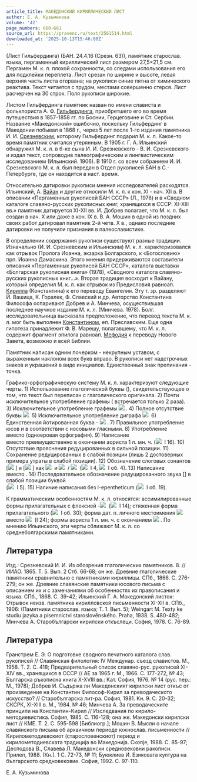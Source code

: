```yaml
---
article_title: МАКЕДОНСКИЙ КИРИЛЛИЧЕСКИЙ ЛИСТ
author: Е. А. Кузьминова
volume: '42'
page_numbers: 660-661
source_url: https://pravenc.ru/text/2561514.html
downloaded_at: '2025-10-13T15:46:00Z'
---
```


(Лист Гильфердинга) (БАН. 24.4.16 (Срезн. 63)), памятник старослав. языка, пергаменный кириллический лист размером 27,5×21,5 см. Пергамен М. к. л. плохой сохранности, со следами использования его для подклейки переплета. Лист срезан по ширине и высоте, левая верхняя часть листа оторвана; на рукописи синие пятна от химического реактива. Текст читается с трудом, местами совершенно стерся. Лист расчерчен на 30 строк. Поля рукописи широкие.

Листом Гильфердинга памятник назван по имени слависта и фольклориста А. Ф. [Гильфердинга](https://pravenc.ru/text/Гильфердинга.html), приобретшего его во время путешествия в 1857-1858 гг. по Боснии, Герцеговине и Ст. Сербии. Название «Македонский» ошибочно, поскольку Гильфердинг в Македонии побывал в 1868 г., через 5 лет после 1-го издания памятника И. И. [Срезневским](https://pravenc.ru/text/Срезневским.html), которому Гильфердинг подарил М. к. л. Какое-то время памятник считался утерянным. В 1905 г. Г. А. Ильинский обнаружил М. к. л. в б-ке сына И. И. Срезневского - В. И. Срезневского и издал текст, сопроводив палеографическим и лингвистическим исследованием (Ильинский. 1906). В 1910 г. со всем собранием И. И. Срезневского М. к. л. был передан в Отдел рукописей БАН в С.-Петербурге, где он находится в наст. время.

Относительно датировки рукописи мнения исследователей расходятся. Ильинский, А. [Вайан](https://pravenc.ru/text/Вайан.html) и другие относили М. к. л. к кон. XI - нач. XII в. В описании «Пергаменных рукописей БАН СССР» (Л., 1976) и в «Сводном каталоге славяно-русских рукописных книг, хранящихся в СССР: XI-XIII вв.» памятник датируется XI-XII вв. И. Добрев полагает, что М. к. л. был создан в нач. X или даже в кон. IX в. В. А. Мошин в одной из поздних своих работ датировал памятник 2-й четв. X в., однако последние датировки не получили признания в палеославистике.

В определении содержания рукописи существуют разные традиции. Изначально (И. И. Срезневским и Ильинским) М. к. л. характеризовался как отрывок Пролога Иоанна, экзарха Болгарского, к «Богословию» прп. Иоанна Дамаскина. Этого мнения придерживаются составители описания «Пергаменных рукописей БАН СССР», каталога выставки «Болгарская рукописная книга» (1978), «Сводного каталога славяно-русских рукописных книг...». Вторая традиция восходит к Вайану, который определил М. к. л. как отрывок из Предисловия равноап. [Кирилла](https://pravenc.ru/text/Кирилл.html) (Константина) к его переводу Евангелия. Эту т. зр. разделяют Й. Вашица, К. Горалек, Ф. Славский и др. Авторство Константина Философа оспаривают Добрев и А. Минчева, осуществившая последнее научное издание М. к. л. (Минчева. 1978). Болг. исследовательница высказала предположение, что перевод текста М. к. л. мог быть выполнен [Константином](https://pravenc.ru/text/Константин.html), еп. Преславским. Еще одна гипотеза принадлежит Ф. В. Марешу, полагавшему, что М. к. л. содержит фрагмент эпилога равноап. [Мефодия](https://pravenc.ru/text/Мефодий.html) к переводу Нового Завета, возможно и всей Библии.

Памятник написан одним почерком - некрупным уставом, с выраженным наклоном всех букв вправо. В рукописи нет надстрочных знаков и украшений в виде инициалов. Единственный знак препинания - точка.

Графико-орфографическую систему М. к. л. характеризуют следующие черты. 1) Использование глаголической буквы (), свидетельствующее о том, что текст был переписан с глаголического оригинала. 2) Почти исключительное употребление графемы ( 
встречается только 2 раза). 3) Исключительное употребление графемы ![](https://pravenc.ru/char/26526/xf8xf2/image.png) . 4) Полное отсутствие буквы ![](https://pravenc.ru/char/26526/w./image.png)  5) Исключительное употребление диграфа ![](https://pravenc.ru/char/26526/xeexa5./image.png)  6) Единственная йотированная буква - ![](https://pravenc.ru/char/26526/x5cx5c/image.png) . 7) Правильное употребление юсов и в соответствии с носовыми гласными. 8) Употребление  
вместо (одноеровая орфография). 9) Написание  
вместо преимущественно в окончании аориста 1 л. мн. ч. (![](https://pravenc.ru/char/26526/xe1xfbxf5xfcxecxfc/image.png)  I 16). 10) Отсутствие прояснения редуцированных в сильной позиции. 11) Сохранение редуцированных в слабой позиции (лишь 2 достоверных примера утраты в слабой позиции). 12) Обозначение слоговых сонантов [![](https://pravenc.ru/char/26150/rxc5/image.png) ] и [![](https://pravenc.ru/char/26150/lxc5/image.png) ] как ![](https://pravenc.ru/char/26526/xfcxf0/image.png)  
и ![](https://pravenc.ru/char/26526/xfcxeb/image.png)  / ![](https://pravenc.ru/char/26526/xfcxebxfc/image.png)  (![](https://pravenc.ru/char/26526/xe2xfcxf0xf5xfc/image.png)  
I 4, ![](https://pravenc.ru/char/26526/xe4xfcxebxfcxe6xe0x5cx5c/image.png)  
I об. 4). 13) Написание  
вместо . 14) Последовательное обозначение редуцированного звука [] в слабой позиции буквой  
(![](https://pravenc.ru/char/26526/xe5xa5xe0xedxe3xe5xebxe8x5cx5c/image.png)  
I 5). 15) Наличие написания без l-epentheticum (![](https://pravenc.ru/char/26526/xeexf1xf2xe0xe2xfcxf8xe5/image.png)  I об. 19).

К грамматическим особенностям М. к. л. относятся: ассимилированные формы прилагательных с флексией -![](https://pravenc.ru/char/26526/xeexa5xeexa5xecxeexa5/image.png)  (![](https://pravenc.ru/char/26526/xe3xf0x40xe1xeexa5xeexa5xecxeexa5/image.png)  I 14); стяженная форма прилагательного (![](https://pravenc.ru/char/26526/xedxe0xe3xfb/image.png)  
I об. 30); форма дат. п. личного местоимения ![](https://pravenc.ru/char/26526/xedxfb/image.png)  
вместо ![](https://pravenc.ru/char/26526/xedxe0xecxfc/image.png)  (I 24); формы аориста 1 л. мн. ч. с окончанием ![](https://pravenc.ru/char/26526/xf5xfcxecxfc/image.png) . По мнению Ильинского, эти черты сближают М. к. л. со среднеболгарскими памятниками.

## Литература

Изд.: Срезневский И. И. Из обозрения глаголических памятников. 8. // ИИАО. 1865. Т. 5. Вып. 2 Cтб. 66-68; он же. Древние глаголические памятники сравнительно с памятниками кириллицы. СПб., 1866. С. 276-279; он же. Древние славянские памятники юсового письма с описанием их и с замечаниями об особенностях их правописания и языка. СПб., 1868. С. 39-42; Ильинский Г. А. Македонский листок: Отрывок неизв. памятника кирилловской письменности XI-XII в. СПб., 1906: (Памятники старослав. языка; Т. 1. Вып. 5); Weingart М. Texty ke studiu jazyka a písemnictvi staroslovĕnského. Praha, 1938. S. 480-482; Минчева А. Старобългарски кирилски откъслеци. София, 1978. C. 76-89.

## Литература

Гранстрем Е. Э. О подготовке сводного печатного каталога слав. рукописей // Славянская филология: IV Междунар. съезд славистов. М., 1958. Т. 2. С. 418; Предварительный список славяно-рус. рукописей XI-XIV вв., хранящихся в СССР // АЕ за 1965 г. М., 1966. С. 177-272, № 43; Българска ръкописна книга X-XVIII вв.: Кат. София, 1976. № 14 (рус. пер.: М., 1978); Добрев И. Съдържа ли Македонският кирилски лист откъс от произведение на Константин Философ-Кирил за преводаческото искусство? // Старобългарска лит-ра. София, 1981. Кн. 9. С. 20-32; СКСРК, XI-XIII в. М., 1984. № 46; Минчева А. За преводаческите принципи на Константин-Кирил // Изследвания по кирило-методиевистика. София, 1985. С. 116-128; она же. Македонски кирилски лист // КМЕ. Т. 2. С. 595-598 [Библиогр.]; Мошин В. Мысли о начале славянского письма об архаичном периоде южнослав. письменности // Кирилометодиевскиот (старословенскиот) период и кирилометодиевската традициjа во Македониjа. Скопjе, 1988. С. 85-97; Десподова В., Славева Л. Македонски средновековни ракописи. Прилеп, 1988. [Кн.]. 1 С. 72-73, № 11; Буюклиев И. Езиковата култура на българското средновековие. София, 1992. С. 97-110.

Е. А. Кузьминова
